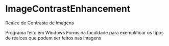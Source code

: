 # ImageContrastEnhancement
Realce de Contraste de Imagens

Programa feito em Windows Forms na faculdade para exemplificar os tipos de realces que podem ser feitos nas imagens
